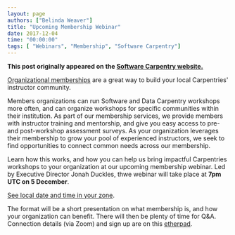 ```yaml
---
layout: page
authors: ["Belinda Weaver"]
title: "Upcoming Membership Webinar"
date: 2017-12-04
time: "00:00:00"
tags: [ "Webinars", "Membership", "Software Carpentry"]
---
```


<p><b>This post originally appeared on the <a href="https://software-carpentry.org/">Software Carpentry website.</a></b></p>

[Organizational memberships](https://software-carpentry.org/membership/) are a great way to build your local Carpentries' instructor community.

Members organizations can run Software and Data Carpentry workshops more often, and can organize workshops for specific communities within their institution. 
As part of our membership services, we provide members with instructor training and mentorship, and give you easy access to pre- and post-workshop assessment surveys. 
As your organization leverages their membership to grow your pool of experienced instructors, we seek to find opportunities to 
connect common needs across our membership.

Learn how this works, and how you can help us bring impactful Carpentries workshops to your organization at our upcoming membership 
webinar. Led by Executive Director Jonah Duckles, thwe webinar will take place at **7pm UTC on 5 December**. 

[See local date and time in your zone](https://www.timeanddate.com/worldclock/fixedtime.html?msg=Carpentries+Membership+Webinar&iso=20171205T19&p1=1440&ah=1). 

The format will be a short presentation on what membership is, and how your organization can benefit. There will then be plenty of time for Q&A. Connection details (via Zoom) and sign up are on this [etherpad](http://pad.software-carpentry.org/membership-webinars).
